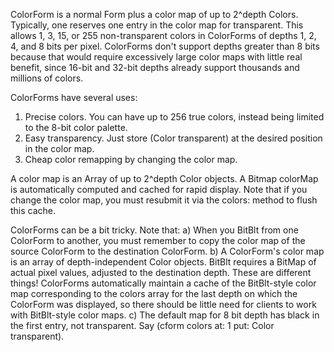 ColorForm is a normal Form plus a color map of up to 2^depth Colors. Typically, one reserves one entry in the color map for transparent. This allows 1, 3, 15, or 255 non-transparent colors in ColorForms of depths 1, 2, 4, and 8 bits per pixel. ColorForms don't support depths greater than 8 bits because that would require excessively large color maps with little real benefit, since 16-bit and 32-bit depths already support thousands and millions of colors.ColorForms have several uses:  1) Precise colors. You can have up to 256 true colors, instead being limited to the 8-bit color palette.  2) Easy transparency. Just store (Color transparent) at the desired position in the color map.  3) Cheap color remapping by changing the color map.A color map is an Array of up to 2^depth Color objects. A Bitmap colorMap is automatically computed and cached for rapid display. Note that if you change the color map, you must resubmit it via the colors: method to flush this cache.ColorForms can be a bit tricky. Note that:  a) When you BitBlt from one ColorForm to another, you must remember to copy the color map of the source ColorForm to the destination ColorForm.  b) A ColorForm's color map is an array of depth-independent Color objects. BitBlt requires a BitMap of actual pixel values, adjusted to the destination depth. These are different things! ColorForms automatically maintain a cache of the BitBlt-style color map corresponding to the colors array for the last depth on which the ColorForm was displayed, so there should be little need for clients to work with BitBlt-style color maps.  c) The default map for 8 bit depth has black in the first entry, not transparent.  Say (cform colors at: 1 put: Color transparent).
